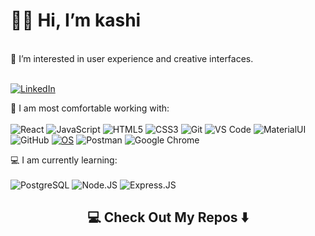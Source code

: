 <h1>👋🏽 Hi, I’m kashi </h1>
<br>
👀 I’m interested in user experience and creative interfaces.
<br>
<br>

[![LinkedIn](https://img.shields.io/badge/LinkedIn-kashitamang-informational?style=flat-square&logo=linkedin&logoColor=white)](www.linkedin.com/in/kashitamang)

🚀 I am most comfortable working with:
<br>
<br>
  ![React](https://img.shields.io/badge/-React-3b2e5a?style=plastic&logo=react)
  ![JavaScript](https://img.shields.io/badge/-JavaScript-black?style=plastic&logo=javascript)
  ![HTML5](https://img.shields.io/badge/-HTML5-E34F26?style=plastic&logo=html5&logoColor=white)
  ![CSS3](https://img.shields.io/badge/-CSS3-1572B6?style=plastic&logo=css3)
  ![Git](https://img.shields.io/badge/-Git-black?style=plastic&logo=git)
  ![VS Code](https://img.shields.io/badge/-VS%20Code-007ACC?style=plastic&logo=visual-studio-code)
  ![MaterialUI](https://img.shields.io/badge/-MatrialUI-0081CB?style=plastic&logo=material-UI)
  ![GitHub](https://img.shields.io/badge/-GitHub-181717?style=plastic&logo=github)
  [![OS](https://img.shields.io/badge/OS-macOS-informational?style=flat-square&logo=apple&logoColor=white)](https://en.wikipedia.org/wiki/MacOS)
  ![Postman](https://img.shields.io/badge/Postman-black?style=flat-square&logo=postman)
  ![Google Chrome](https://img.shields.io/badge/Chrome-black?style=flat-square&logo=google-chrome)
  
💻 I am currently learning:
<br>
<br>
  ![PostgreSQL](https://img.shields.io/badge/-PostgreSQL-336791?style=plastic&logo=postgresql)
  ![Node.JS](https://img.shields.io/badge/-Node.JS-black?style=plastic&logo=Node.js) 
  ![Express.JS](https://img.shields.io/badge/-Express.JS-c7b198?style=plastic&logo=Express.JS) 
  
<h2  align="center">💻 Check Out My Repos ⬇️ </h2>


<!---
kashitamang/kashitamang is a ✨ special ✨ repository because its `README.md` (this file) appears on your GitHub profile.
You can click the Preview link to take a look at your changes.
--->
